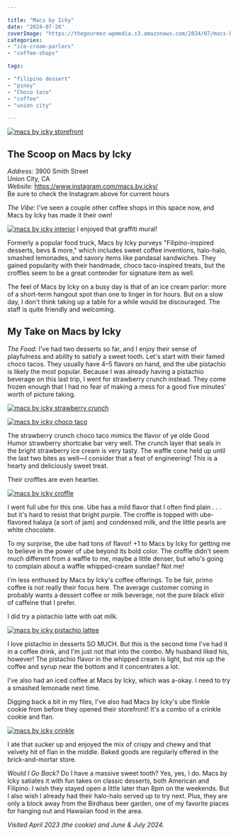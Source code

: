 ```yaml
---

title: "Macs by Icky"
date: "2024-07-26"
coverImage: "https://thegourmez-wpmedia.s3.amazonaws.com/2024/07/macs-by-icky+(2).jpg"
categories:
- "ice-cream-parlors"
- "coffee-shops"

tags:

- "filipino dessert"
- "pinoy"
- "Choco taco"
- "coffee"
- "union city"

---
```


[![macs by icky storefront](https://thegourmez-wpmedia.s3.amazonaws.com/2024/07/macs-by-icky+(2).jpg)](https://thegourmez-wpmedia.s3.amazonaws.com/2024/07/macs-by-icky+(2).jpg)

## The Scoop on Macs by Icky

*Address:* 3900 Smith Street\
Union City, CA\
*Website:* <https://www.instagram.com/macs.by.icky/>\
Be sure to check the Instagram above for current hours

*The Vibe:* I've seen a couple other coffee shops in this space now, and Macs by Icky has made it their own!

<div class="caption">

[![macs by icky interior](https://thegourmez-wpmedia.s3.amazonaws.com/2024/07/macs-by-icky+(3).jpg)](https://thegourmez-wpmedia.s3.amazonaws.com/2024/07/macs-by-icky+(3).jpg) I enjoyed that graffiti mural!</div>


Formerly a popular food truck, Macs by Icky purveys "Filipino-inspired desserts, bevs & more," which includes sweet coffee inventions, halo-halo, smashed lemonades, and savory items like pandasal sandwiches. They gained popularity with their handmade, choco taco-inspired treats, but the croffles seem to be a great contender for signature item as well.

The feel of Macs by Icky on a busy day is that of an ice cream parlor: more of a short-term hangout spot than one to linger in for hours. But on a slow day, I don't think taking up a table for a while would be discouraged. The staff is quite friendly and welcoming.

## My Take on Macs by Icky

*The Food:* I've had two desserts so far, and I enjoy their sense of playfulness and ability to satisfy a sweet tooth. Let's start with their famed choco tacos. They usually have 4–5 flavors on hand, and the ube pistachio is likely the most popular. Because I was already having a pistachio beverage on this last trip, I went for strawberry crunch instead. They come frozen enough that I had no fear of making a mess for a good five minutes' worth of picture taking.

[![macs by icky strawberry crunch](https://thegourmez-wpmedia.s3.amazonaws.com/2024/07/macs-by-icky+(6).jpg)](https://thegourmez-wpmedia.s3.amazonaws.com/2024/07/macs-by-icky+(6).jpg)

[![macs by icky choco taco](https://thegourmez-wpmedia.s3.amazonaws.com/2024/07/macs-by-icky+(5).jpg)](https://thegourmez-wpmedia.s3.amazonaws.com/2024/07/macs-by-icky+(5).jpg)

The strawberry crunch choco taco mimics the flavor of ye olde Good Humor strawberry shortcake bar very well. The crunch layer that seals in the bright strawberry ice cream is very tasty. The waffle cone held up until the last two bites as well—I consider that a feat of engineering! This is a hearty and deliciously sweet treat.

Their croffles are even heartier.

[![macs by icky croffle](https://thegourmez-wpmedia.s3.amazonaws.com/2024/07/macs-by-icky+(4).jpg)](https://thegourmez-wpmedia.s3.amazonaws.com/2024/07/macs-by-icky+(4).jpg)

I went full ube for this one. Ube has a mild flavor that I often find plain . . . but it's hard to resist that bright purple. The croffle is topped with ube-flavored halaya (a sort of jam) and condensed milk, and the little pearls are white chocolate.

To my surprise, the ube had tons of flavor! +1 to Macs by Icky for getting me to believe in the power of ube beyond its bold color. The croffle didn't seem much different from a waffle to me, maybe a little denser, but who's going to complain about a waffle whipped-cream sundae? Not me!

I'm less enthused by Macs by Icky's coffee offerings. To be fair, primo coffee is not really their focus here. The average customer coming in probably wants a dessert coffee or milk beverage, not the pure black elixir of caffeine that I prefer.

I did try a pistachio latte with oat milk.

[![macs by icky pistachio lattee](https://thegourmez-wpmedia.s3.amazonaws.com/2024/07/macs-by-icky+(7).jpg)](https://thegourmez-wpmedia.s3.amazonaws.com/2024/07/macs-by-icky+(7).jpg)

I love pistachio in desserts SO MUCH. But this is the second time I've had it in a coffee drink, and I'm just not that into the combo. My husband liked his, however! The pistachio flavor in the whipped cream is light, but mix up the coffee and syrup near the bottom and it concentrates a lot.

I've also had an iced coffee at Macs by Icky, which was a-okay. I need to try a smashed lemonade next time.

Digging back a bit in my files, I've also had Macs by Icky's ube flinkle cookie from before they opened their storefront! It's a combo of a crinkle cookie and flan.

[![macs by icky crinkle](https://thegourmez-wpmedia.s3.amazonaws.com/2024/07/macs-by-icky+(1).jpg)](https://thegourmez-wpmedia.s3.amazonaws.com/2024/07/macs-by-icky+(1).jpg)

I ate that sucker up and enjoyed the mix of crispy and chewy and that velvety hit of flan in the middle. Baked goods are regularly offered in the brick-and-mortar store.

*Would I Go Back?* Do I have a massive sweet tooth? Yes, yes, I do. Macs by Icky satiates it with fun takes on classic desserts, both American and Filipino. I wish they stayed open a little later than 8pm on the weekends. But I also wish I already had their halo-halo served up to try next. Plus, they are only a block away from the Birdhaus beer garden, one of my favorite places for hanging out and Hawaiian food in the area.

*Visited April 2023 (the cookie) and June & July 2024.*

